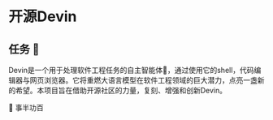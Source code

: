 # 开源Devin

## 任务 🎯
Devin是一个用于处理软件工程任务的自主智能体🤖，通过使用它的shell，代码编辑器与网页浏览器。它将重燃大语言模型在软件工程领域的巨大潜力，点亮一盏新的希望。本项目旨在借助开源社区的力量，复刻、增强和创新Devin。

🐚 事半功百